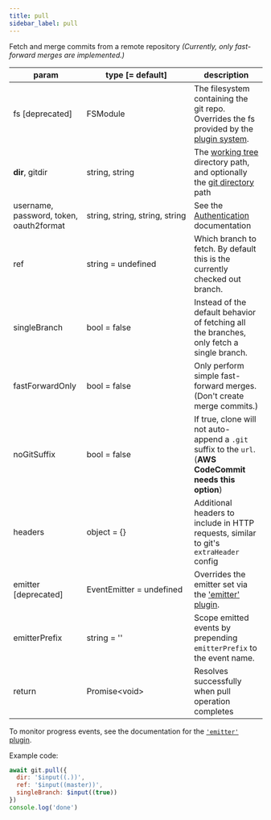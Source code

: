 ```yaml
---
title: pull
sidebar_label: pull
---
```


Fetch and merge commits from a remote repository *(Currently, only fast-forward merges are implemented.)*

| param                                   | type [= default]                              | description                                                                                                    |
| --------------------------------------- | --------------------------------------------- | -------------------------------------------------------------------------------------------------------------- |
| fs [deprecated]                         | FSModule                                      | The filesystem containing the git repo. Overrides the fs provided by the [plugin system](./plugin_fs.md).      |
| **dir**, gitdir                         | string, string                                | The [working tree](dir-vs-gitdir.md) directory path, and optionally the [git directory](dir-vs-gitdir.md) path |
| username, password, token, oauth2format | string,&nbsp;string,&nbsp;string,&nbsp;string | See the [Authentication](./authentication.html) documentation                                                  |
| ref                                     | string   = undefined                          | Which branch to fetch. By default this is the currently checked out branch.                                    |
| singleBranch                            | bool     = false                              | Instead of the default behavior of fetching all the branches, only fetch a single branch.                      |
| fastForwardOnly                         | bool     = false                              | Only perform simple fast-forward merges. (Don't create merge commits.)                                         |
| noGitSuffix                             | bool     = false                              | If true, clone will not auto-append a `.git` suffix to the `url`. (**AWS CodeCommit needs this option**)       |
| headers                                 | object = {}                                   | Additional headers to include in HTTP requests, similar to git's `extraHeader` config                          |
| emitter [deprecated]                    | EventEmitter = undefined                      | Overrides the emitter set via the ['emitter' plugin](./plugin_emitter.md).                                     |
| emitterPrefix                           | string = ''                                   | Scope emitted events by prepending `emitterPrefix` to the event name.                                          |
| return                                  | Promise\<void\>                               | Resolves successfully when pull operation completes                                                            |

To monitor progress events, see the documentation for the [`'emitter'` plugin](./plugin_emitter.md).

Example code:

```js live
await git.pull({
  dir: '$input((.))',
  ref: '$input((master))',
  singleBranch: $input((true))
})
console.log('done')
```
